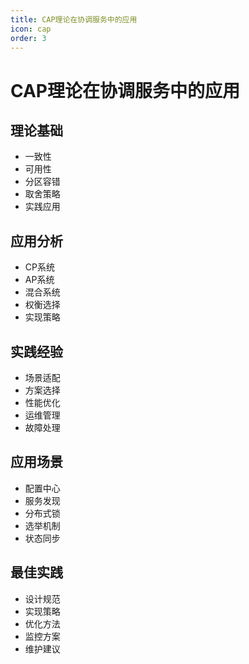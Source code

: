 ```yaml
---
title: CAP理论在协调服务中的应用
icon: cap
order: 3
---
```


# CAP理论在协调服务中的应用

## 理论基础
- 一致性
- 可用性
- 分区容错
- 取舍策略
- 实践应用

## 应用分析
- CP系统
- AP系统
- 混合系统
- 权衡选择
- 实现策略

## 实践经验
- 场景适配
- 方案选择
- 性能优化
- 运维管理
- 故障处理

## 应用场景
- 配置中心
- 服务发现
- 分布式锁
- 选举机制
- 状态同步

## 最佳实践
- 设计规范
- 实现策略
- 优化方法
- 监控方案
- 维护建议
